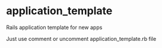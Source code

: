 # application_template

Rails application template for new apps

Just use comment or uncomment application_template.rb file